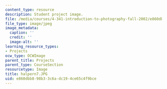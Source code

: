 ```yaml
---
content_type: resource
description: Student project image.
file: /media/courses/4-341-introduction-to-photography-fall-2002/e860dbb898b33c6adc194ce65c4f9bce_halpern7.JPG
file_type: image/jpeg
image_metadata:
  caption: ''
  credit: ''
  image-alt: ''
learning_resource_types:
- Projects
ocw_type: OCWImage
parent_title: Projects
parent_type: CourseSection
resourcetype: Image
title: halpern7.JPG
uid: e860dbb8-98b3-3c6a-dc19-4ce65c4f9bce
---
```

